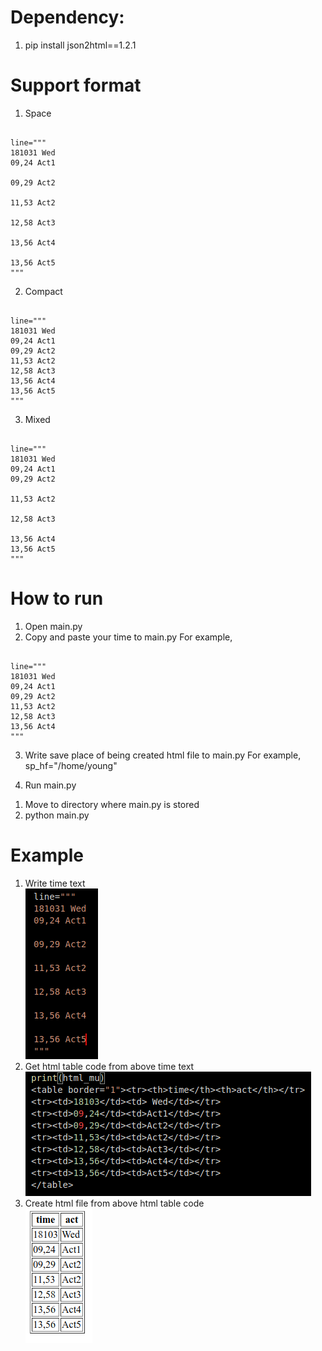 # Dependency:
1. pip install json2html==1.2.1

# Support format
1. Space  
<pre><code>
line="""
181031 Wed
09,24 Act1

09,29 Act2

11,53 Act2

12,58 Act3

13,56 Act4

13,56 Act5
"""
</code></pre>

2. Compact  
<pre><code>
line="""
181031 Wed
09,24 Act1
09,29 Act2
11,53 Act2
12,58 Act3
13,56 Act4
13,56 Act5
"""
</code></pre>

3. Mixed  
<pre><code>
line="""
181031 Wed
09,24 Act1
09,29 Act2

11,53 Act2

12,58 Act3

13,56 Act4
13,56 Act5
"""
</code></pre>  

# How to run
1. Open main.py
2. Copy and paste your time to main.py
For example,  
<pre><code>
line="""
181031 Wed
09,24 Act1
09,29 Act2
11,53 Act2
12,58 Act3
13,56 Act4
"""
</code></pre>  

3. Write save place of being created html file to main.py
For example,
sp_hf="/home/young"

4. Run main.py
1) Move to directory where main.py is stored
2) python main.py

# Example
1. Write time text  
![001_line](https://raw.githubusercontent.com/youngminpark2559/myapp/master/manage/myth/pics/001_line.png)
2. Get html table code from above time text  
![002_html_table_code](https://raw.githubusercontent.com/youngminpark2559/myapp/master/manage/myth/pics/002_html_table_code.png)
3. Create html file from above html table code  
![003_html](https://raw.githubusercontent.com/youngminpark2559/myapp/master/manage/myth/pics/003_html.png)
